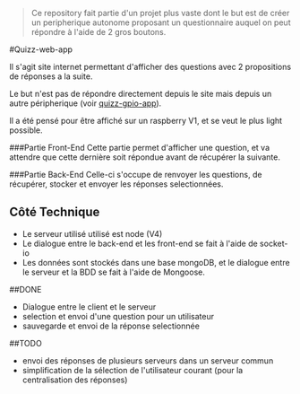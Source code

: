 >Ce repository fait partie d'un projet plus vaste dont le but est de créer un peripherique autonome proposant un questionnaire auquel on peut répondre à l'aide de 2 gros boutons.

#Quizz-web-app

Il s'agit site internet permettant d'afficher des questions avec 2 propositions de réponses a la suite.

Le but n'est pas de répondre directement depuis le site mais depuis un autre péripherique (voir [quizz-gpio-app](https://github.com/ideesdumidi/quizz-gpio-app)).

Il a été pensé pour être affiché sur un raspberry V1, et se veut le plus light possible.

###Partie Front-End
Cette partie permet d'afficher une question, et va attendre que cette dernière soit répondue avant de récupérer la suivante.

###Partie Back-End
Celle-ci s'occupe de renvoyer les questions, de récupérer, stocker et envoyer les réponses selectionnées.

## Côté Technique

 - Le serveur utilisé utilisé est node (V4)
 - Le dialogue entre le back-end et les front-end se fait à l'aide de socket-io
 - Les données sont stockés dans une base mongoDB, et le dialogue entre le serveur et la BDD se fait à l'aide de Mongoose.

##DONE
- Dialogue entre le client et le serveur
- selection et envoi d'une question pour un utilisateur
- sauvegarde et envoi de la réponse selectionnée

##TODO
- envoi des réponses de plusieurs serveurs dans un serveur commun
- simplification de la sélection de l'utilisateur courant (pour la centralisation des réponses)
